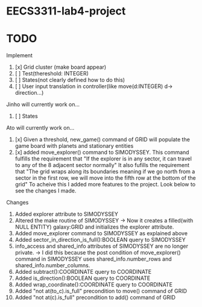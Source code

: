 # EECS3311-lab4-project
# TODO
Implement
1. [x] Grid cluster (make board appear)
1. [ ] Test(thereshold: INTEGER)
1. [ ] States(not clearly defined how to do this)
1. [ ] User input translation in controller(like move(d:INTEGER) d-> direction...)

Jinho will currently work on...
1. [ ] States

Ato will currently work on...
1. [x] Given a threshold, new_game() command of GRID will populate the game board with planets and stationary entities
1. [x] added move_explorer() command to SIMODYSSEY. 
       This command fulfills the requirement that "If the explorer is in any sector, it can travel to any of the 8 adjacent sector normally"
       It also fufills the requirement that "The grid wraps along its boundaries meaning if we go north from a sector in the first row, we will move into the fifth row at the bottom of the grid" 
       To acheive this I added more features to the project. Look below to see the changes I made.
       

Changes
1. Added explorer attribute to SIMODYSSEY 
1. Altered the make routine of SIMODYSSEY -> Now it creates a filled(with NULL ENTITY) galaxy:GRID and initializes the explorer attribute.
1. Added move_explorer command to SIMODYSSEY as explained above
1. Added sector_in_direction_is_full():BOOLEAN query to SIMODYSSEY
1. info_access and shared_info attributes of SIMODYSSEY are no longer private. -> I did this because the post condition of move_explorer() command in SIMODYSSEY uses shared_info.number_rows and shared_info.number_columns.
1. Added subtract():COORDINATE query to COORDINATE
1. Added is_direction():BOOLEAN query to COORDINATE
1. Added wrap_coordinate():COORDINATE query to COORDINATE
1. Added "not at(to_c).is_full" precondition to move() command of GRID
1. Added "not at(c).is_full" precondition to add() command of GRID
